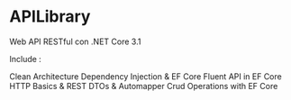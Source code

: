 # APILibrary

Web API RESTful con .NET Core 3.1 

Include :

Clean Architecture
Dependency Injection & EF Core
Fluent API in EF Core
HTTP Basics & REST
DTOs & Automapper
Crud Operations with EF Core
 
 
